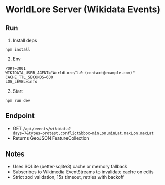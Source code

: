 # WorldLore Server (Wikidata Events)

## Run

1. Install deps
```
npm install
```
2. Env
```
PORT=3001
WIKIDATA_USER_AGENT="WorldLore/1.0 (contact@example.com)"
CACHE_TTL_SECONDS=600
LOG_LEVEL=info
```
3. Start
```
npm run dev
```

## Endpoint
- GET `/api/events/wikidata?days=7&types=protest,conflict&bbox=minLon,minLat,maxLon,maxLat`
- Returns GeoJSON FeatureCollection

## Notes
- Uses SQLite (better-sqlite3) cache or memory fallback
- Subscribes to Wikimedia EventStreams to invalidate cache on edits
- Strict zod validation, 15s timeout, retries with backoff


